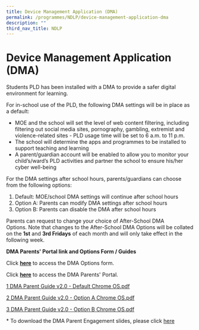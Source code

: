 ```yaml
---
title: Device Management Application (DMA)
permalink: /programmes/NDLP/device-management-application-dma
description: ""
third_nav_title: NDLP
---
```

# **Device Management Application (DMA)**

Students PLD has been installed with a DMA to provide a safer digital environment for learning.

For in-school use of the PLD, the following DMA settings will be in place as a default: 

*   MOE and the school will set the level of web content filtering, including filtering out social media sites, pornography, gambling, extremist and violence-related sites - PLD usage time will be set to 6 a.m. to 11 p.m. 
*   The school will determine the apps and programmes to be installed to support teaching and learning 
*   A parent/guardian account will be enabled to allow you to monitor your child’s/ward’s PLD activities and partner the school to ensure his/her cyber well-being 

For the DMA settings after school hours, parents/guardians can choose from the following options:                    

1.  Default: MOE/school DMA settings will continue after school hours    
2.  Option A: Parents can modify DMA settings after school hours           
3.  Option B: Parents can disable the DMA after school hours

Parents can request to change your choice of After-School DMA Options. Note that changes to the After-School DMA Options will be collated on the **1st** and **3rd Fridays** of each month and will only take effect in the following week.

**DMA Parents' Portal link and Options Form / Guides**

Click **[here](https://form.gov.sg/615ec3b50053b400123ef079)** to access the DMA Options form.  

Click **[here](https://www.mobileguardian.com/)** to access the DMA Parents' Portal.

[1 DMA Parent Guide v2.0 - Default Chrome OS.pdf](/files/1%20DMA%20Parent%20Guide%20v2%20-%20Default%20Chrome%20OS.pdf)

[2 DMA Parent Guide v2.0 - Option A Chrome OS.pdf](/files/2%20DMA%20Parent%20Guide%20v2%20-%20Option%20A%20Chrome%20OS.pdf)

[3 DMA Parent Guide v2.0 - Option B Chrome OS.pdf](/files/3%20DMA%20Parent%20Guide%20v2%20-%20Option%20B%20Chrome%20OS.pdf)

  

\* To download the DMA Parent Engagement slides, please click [here](/files/DMA%20Parent%20Engagement%20Slides.pdf)